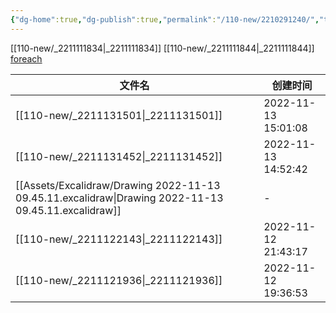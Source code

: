 ```yaml
---
{"dg-home":true,"dg-publish":true,"permalink":"/110-new/2210291240/","tags":"gardenEntry","dgPassFrontmatter":true}
---
```



[[110-new/_2211111834\|_2211111834]]
[[110-new/_2211111844\|_2211111844]]
[foreach](110-new/_2211131501.md)

| 文件名                                                                                                     | 创建时间                |
| ------------------------------------------------------------------------------------------------------- | ------------------- |
| [[110-new/_2211131501\|_2211131501]]                                                                 | 2022-11-13 15:01:08 |
| [[110-new/_2211131452\|_2211131452]]                                                                 | 2022-11-13 14:52:42 |
| [[Assets/Excalidraw/Drawing 2022-11-13 09.45.11.excalidraw\|Drawing 2022-11-13 09.45.11.excalidraw]] | \-                  |
| [[110-new/_2211122143\|_2211122143]]                                                                 | 2022-11-12 21:43:17 |
| [[110-new/_2211121936\|_2211121936]]                                                                 | 2022-11-12 19:36:53 |
